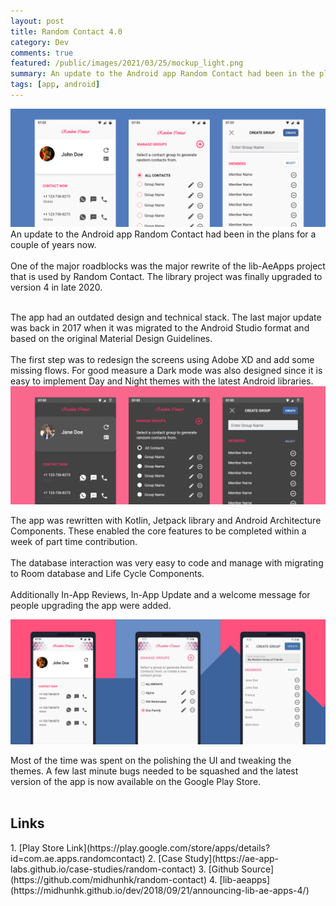 ```yaml
---
layout: post
title: Random Contact 4.0
category: Dev
comments: true
featured: /public/images/2021/03/25/mockup_light.png
summary: An update to the Android app Random Contact had been in the plans for a couple of years now. 
tags: [app, android]
---
```

![Random Contact Redesign](/public/images/2021/03/25/mockup_light.png)
An update to the Android app Random Contact had been in the plans for a couple of years now. 
<br/><br/>
One of the major roadblocks was the major rewrite of the lib-AeApps project that is used by Random Contact. The library project was finally upgraded to version 4 in late 2020.
<br/><br/>
<!-- more -->

The app had an outdated design and technical stack. The last major update was back in 2017 when it was migrated to the Android Studio format and based on the original Material Design Guidelines.
<br/><br/>
The first step was to redesign the screens using Adobe XD and add some missing flows. For good measure a Dark mode was also designed since it is easy to implement Day and Night themes with the latest Android libraries. 
![Dark Mode mockup](/public/images/2021/03/25/mockup_dark.png)

The app was rewritten with Kotlin, Jetpack library and Android Architecture Components. These enabled the core features to be completed within a week of part time contribution. 
<br/><br/>
The database interaction was very easy to code and manage with migrating to Room database and Life Cycle Components.
<br/><br/>
Additionally In-App Reviews, In-App Update and a welcome message for people upgrading the app were added. 

![Promotional Screenshots](/public/images/2021/03/25/promotional.png)

Most of the time was spent on the polishing the UI and tweaking the themes. A few last minute bugs needed to be squashed and the latest version of the app is now available on the Google Play Store.
<br/><br/>
<h2><b>Links</b></h2>
1. [Play Store Link](https://play.google.com/store/apps/details?id=com.ae.apps.randomcontact)
2. [Case Study](https://ae-app-labs.github.io/case-studies/random-contact)
3. [Github Source](https://github.com/midhunhk/random-contact)
4. [lib-aeapps](https://midhunhk.github.io/dev/2018/09/21/announcing-lib-ae-apps-4/)